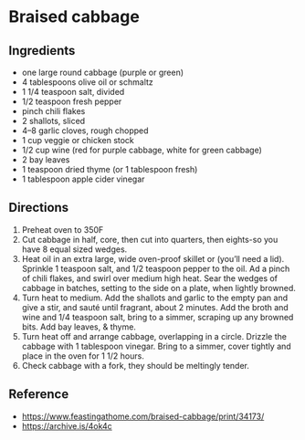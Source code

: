 # Braised cabbage

## Ingredients

- one large round cabbage (purple or green)
- 4 tablespoons olive oil or schmaltz
- 1 1/4 teaspoon salt, divided
- 1/2 teaspoon fresh pepper
- pinch chili flakes
- 2 shallots, sliced
- 4–8 garlic cloves, rough chopped
- 1 cup veggie or chicken stock
- 1/2 cup wine (red for purple cabbage, white for green cabbage)
- 2 bay leaves
- 1 teaspoon dried thyme (or 1 tablespoon fresh)
- 1 tablespoon apple cider vinegar

## Directions

1. Preheat oven to 350F
2. Cut cabbage in half, core, then cut into quarters, then eights-so you have 8 equal sized wedges.
3. Heat oil in an extra large, wide oven-proof skillet or (you’ll need a lid). Sprinkle 1 teaspoon salt, and 1/2 teaspoon pepper to the oil. Ad a pinch of chili flakes, and swirl over medium high heat. Sear the wedges of cabbage in batches, setting to the side on a plate, when lightly browned.
4. Turn heat to medium. Add the shallots and garlic to the empty pan and give a stir, and sauté until fragrant, about 2 minutes. Add the broth and wine and 1/4 teaspoon salt, bring to a simmer, scraping up any browned bits. Add bay leaves, & thyme.
5. Turn heat off and arrange cabbage, overlapping in a circle. Drizzle the cabbage with 1 tablespoon vinegar. Bring to a simmer, cover tightly and place in the oven for 1 1/2 hours.
6. Check cabbage with a fork, they should be meltingly tender.

## Reference

- <https://www.feastingathome.com/braised-cabbage/print/34173/>
- <https://archive.is/4ok4c>
